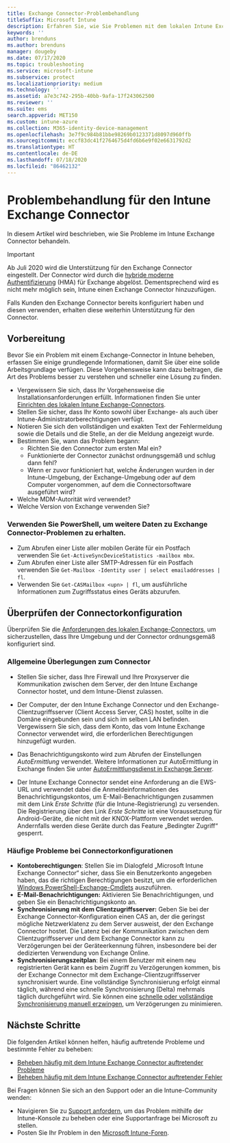 ```yaml
---
title: Exchange Connector-Problembehandlung
titleSuffix: Microsoft Intune
description: Erfahren Sie, wie Sie Problemen mit dem lokalen Intune Exchange Connector behandeln.
keywords: ''
author: brenduns
ms.author: brenduns
manager: dougeby
ms.date: 07/17/2020
ms.topic: troubleshooting
ms.service: microsoft-intune
ms.subservice: protect
ms.localizationpriority: medium
ms.technology: ''
ms.assetid: a7e3c742-295b-40bb-9afa-17f243062500
ms.reviewer: ''
ms.suite: ems
search.appverid: MET150
ms.custom: intune-azure
ms.collection: M365-identity-device-management
ms.openlocfilehash: 3e7f9c984b81bbe98269b0123371d8097d960ffb
ms.sourcegitcommit: eccf83dc41f2764675d4fd6b6e9f02e6631792d2
ms.translationtype: HT
ms.contentlocale: de-DE
ms.lasthandoff: 07/18/2020
ms.locfileid: "86462132"
---
```

# <a name="troubleshoot-the-intune-exchange-connector"></a>Problembehandlung für den Intune Exchange Connector

In diesem Artikel wird beschrieben, wie Sie Probleme im Intune Exchange Connector behandeln.

> [!IMPORTANT]
>
> Ab Juli 2020 wird die Unterstützung für den Exchange Connector eingestellt. Der Connector wird durch die [hybride moderne Authentifizierung](https://docs.microsoft.com/office365/enterprise/hybrid-modern-auth-overview) (HMA) für Exchange abgelöst. Dementsprechend wird es nicht mehr möglich sein, Intune einen Exchange Connector hinzuzufügen.
>
> Falls Kunden den Exchange Connector bereits konfiguriert haben und diesen verwenden, erhalten diese weiterhin Unterstützung für den Connector.


## <a name="before-you-start"></a>Vorbereitung

Bevor Sie ein Problem mit einem Exchange-Connector in Intune beheben, erfassen Sie einige grundlegende Informationen, damit Sie über eine solide Arbeitsgrundlage verfügen. Diese Vorgehensweise kann dazu beitragen, die Art des Problems besser zu verstehen und schneller eine Lösung zu finden.

- Vergewissern Sie sich, dass Ihr Vorgehensweise die Installationsanforderungen erfüllt. Informationen finden Sie unter [Einrichten des lokalen Intune Exchange-Connectors](exchange-connector-install.md).
- Stellen Sie sicher, dass Ihr Konto sowohl über Exchange- als auch über Intune-Administratorberechtigungen verfügt.
- Notieren Sie sich den vollständigen und exakten Text der Fehlermeldung sowie die Details und die Stelle, an der die Meldung angezeigt wurde.
- Bestimmen Sie, wann das Problem begann: 
  - Richten Sie den Connector zum ersten Mal ein? 
  - Funktionierte der Connector zunächst ordnungsgemäß und schlug dann fehl?
  - Wenn er zuvor funktioniert hat, welche Änderungen wurden in der Intune-Umgebung, der Exchange-Umgebung oder auf dem Computer vorgenommen, auf dem die Connectorsoftware ausgeführt wird?
- Welche MDM-Autorität wird verwendet?
- Welche Version von Exchange verwenden Sie?

### <a name="use-powershell-to-get-more-data-on-exchange-connector-issues"></a>Verwenden Sie PowerShell, um weitere Daten zu Exchange Connector-Problemen zu erhalten.

- Zum Abrufen einer Liste aller mobilen Geräte für ein Postfach verwenden Sie `Get-ActiveSyncDeviceStatistics -mailbox mbx`.
- Zum Abrufen einer Liste aller SMTP-Adressen für ein Postfach verwenden Sie `Get-Mailbox -Identity user | select emailaddresses | fl`.
- Verwenden Sie `Get-CASMailbox <upn> | fl`, um ausführliche Informationen zum Zugriffsstatus eines Geräts abzurufen.

## <a name="review-the-connector-configuration"></a>Überprüfen der Connectorkonfiguration

Überprüfen Sie die [Anforderungen des lokalen Exchange-Connectors](exchange-connector-install.md#intune-exchange-connector-requirements), um sicherzustellen, dass Ihre Umgebung und der Connector ordnungsgemäß konfiguriert sind. 

### <a name="general-considerations-for-the-connector"></a>Allgemeine Überlegungen zum Connector

- Stellen Sie sicher, dass Ihre Firewall und Ihre Proxyserver die Kommunikation zwischen dem Server, der den Intune Exchange Connector hostet, und dem Intune-Dienst zulassen.

- Der Computer, der den Intune Exchange Connector und den Exchange-Clientzugriffsserver (Client Access Server, CAS) hostet, sollte in die Domäne eingebunden sein und sich im selben LAN befinden. Vergewissern Sie sich, dass dem Konto, das vom Intune Exchange Connector verwendet wird, die erforderlichen Berechtigungen hinzugefügt wurden.

- Das Benachrichtigungskonto wird zum Abrufen der Einstellungen *AutoErmittlung* verwendet. Weitere Informationen zur AutoErmittlung in Exchange finden Sie unter [AutoErmittlungsdienst in Exchange Server](https://docs.microsoft.com/exchange/architecture/client-access/autodiscover?view=exchserver-2016).

- Der Intune Exchange Connector sendet eine Anforderung an die EWS-URL und verwendet dabei die Anmeldeinformationen des Benachrichtigungskontos, um E-Mail-Benachrichtigungen zusammen mit dem Link *Erste Schritte* (für die Intune-Registrierung) zu versenden. Die Registrierung über den Link *Erste Schritte* ist eine Voraussetzung für Android-Geräte, die nicht mit der KNOX-Plattform verwendet werden. Andernfalls werden diese Geräte durch das Feature „Bedingter Zugriff“ gesperrt.

### <a name="common-issues-for-connector-configurations"></a>Häufige Probleme bei Connectorkonfigurationen

- **Kontoberechtigungen**: Stellen Sie im Dialogfeld „Microsoft Intune Exchange Connector“ sicher, dass Sie ein Benutzerkonto angegeben haben, das die richtigen Berechtigungen besitzt, um die erforderlichen [Windows PowerShell-Exchange-Cmdlets](exchange-connector-install.md#exchange-cmdlet-requirements) auszuführen.
- **E-Mail-Benachrichtigungen:** Aktivieren Sie Benachrichtigungen, und geben Sie ein Benachrichtigungskonto an.
- **Synchronisierung mit dem Clientzugriffsserver:** Geben Sie bei der Exchange Connector-Konfiguration einen CAS an, der die geringst mögliche Netzwerklatenz zu dem Server ausweist, der den Exchange Connector hostet. Die Latenz bei der Kommunikation zwischen dem Clientzugriffsserver und dem Exchange Connector kann zu Verzögerungen bei der Geräteerkennung führen, insbesondere bei der dedizierten Verwendung von Exchange Online.
- **Synchronisierungszeitplan**: Bei einem Benutzer mit einem neu registrierten Gerät kann es beim Zugriff zu Verzögerungen kommen, bis der Exchange Connector mit dem Exchange-Clientzugriffsserver synchronisiert wurde. Eine vollständige Synchronisierung erfolgt einmal täglich, während eine schnelle Synchronisierung (Delta) mehrmals täglich durchgeführt wird. Sie können eine [schnelle oder vollständige Synchronisierung manuell erzwingen](exchange-connector-install.md#manually-force-a-quick-sync-or-full-sync), um Verzögerungen zu minimieren.

## <a name="next-steps"></a>Nächste Schritte
Die folgenden Artikel können helfen, häufig auftretende Probleme und bestimmte Fehler zu beheben:

- [Beheben häufig mit dem Intune Exchange Connector auftretender Probleme](troubleshoot-exchange-connector-common-problems.md)
- [Beheben häufig mit dem Intune Exchange Connector auftretender Fehler](troubleshoot-exchange-connector-common-errors.md)

Bei Fragen können Sie sich an den Support oder an die Intune-Community wenden:

- Navigieren Sie zu [Support anfordern](../fundamentals/get-support.md), um das Problem mithilfe der Intune-Konsole zu beheben oder eine Supportanfrage bei Microsoft zu stellen. 
- Posten Sie Ihr Problem in den [Microsoft Intune-Foren](https://social.technet.microsoft.com/Forums/en-US/home?forum=microsoftintuneprod).  

